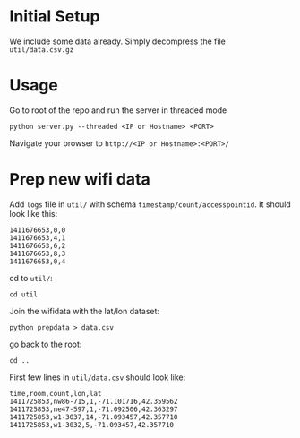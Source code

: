 # Initial Setup

We include some data already.  Simply decompress the file `util/data.csv.gz`


# Usage


Go to root of the repo and run the server in threaded mode

    python server.py --threaded <IP or Hostname> <PORT>

Navigate your browser to `http://<IP or Hostname>:<PORT>/`



# Prep new wifi data

Add `logs` file in `util/` with schema `timestamp/count/accesspointid`.  It should look like this:

    1411676653,0,0
    1411676653,4,1
    1411676653,6,2
    1411676653,8,3
    1411676653,0,4

cd to `util/`:

    cd util

Join the wifidata with the lat/lon dataset:

    python prepdata > data.csv

go back to the root:

    cd .. 

First few lines in `util/data.csv` should look like:

    time,room,count,lon,lat
    1411725853,nw86-715,1,-71.101716,42.359562
    1411725853,ne47-597,1,-71.092506,42.363297
    1411725853,w1-3037,14,-71.093457,42.357710
    1411725853,w1-3032,5,-71.093457,42.357710



